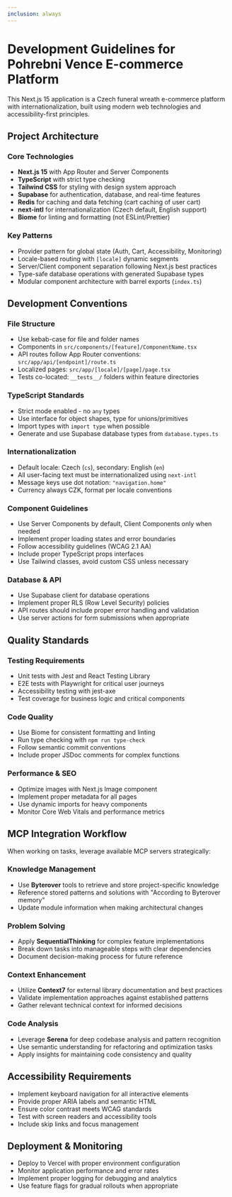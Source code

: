 ```yaml
---
inclusion: always
---
```


# Development Guidelines for Pohrebni Vence E-commerce Platform

This Next.js 15 application is a Czech funeral wreath e-commerce platform with internationalization, built using modern web technologies and accessibility-first principles.

## Project Architecture

### Core Technologies

- **Next.js 15** with App Router and Server Components
- **TypeScript** with strict type checking
- **Tailwind CSS** for styling with design system approach
- **Supabase** for authentication, database, and real-time features
- **Redis** for caching and data fetching (cart caching of user cart)
- **next-intl** for internationalization (Czech default, English support)
- **Biome** for linting and formatting (not ESLint/Prettier)

### Key Patterns

- Provider pattern for global state (Auth, Cart, Accessibility, Monitoring)
- Locale-based routing with `[locale]` dynamic segments
- Server/Client component separation following Next.js best practices
- Type-safe database operations with generated Supabase types
- Modular component architecture with barrel exports (`index.ts`)

## Development Conventions

### File Structure

- Use kebab-case for file and folder names
- Components in `src/components/[feature]/ComponentName.tsx`
- API routes follow App Router conventions: `src/app/api/[endpoint]/route.ts`
- Localized pages: `src/app/[locale]/[page]/page.tsx`
- Tests co-located: `__tests__/` folders within feature directories

### TypeScript Standards

- Strict mode enabled - no `any` types
- Use interface for object shapes, type for unions/primitives
- Import types with `import type` when possible
- Generate and use Supabase database types from `database.types.ts`

### Internationalization

- Default locale: Czech (`cs`), secondary: English (`en`)
- All user-facing text must be internationalized using `next-intl`
- Message keys use dot notation: `"navigation.home"`
- Currency always CZK, format per locale conventions

### Component Guidelines

- Use Server Components by default, Client Components only when needed
- Implement proper loading states and error boundaries
- Follow accessibility guidelines (WCAG 2.1 AA)
- Include proper TypeScript props interfaces
- Use Tailwind classes, avoid custom CSS unless necessary

### Database & API

- Use Supabase client for database operations
- Implement proper RLS (Row Level Security) policies
- API routes should include proper error handling and validation
- Use server actions for form submissions when appropriate

## Quality Standards

### Testing Requirements

- Unit tests with Jest and React Testing Library
- E2E tests with Playwright for critical user journeys
- Accessibility testing with jest-axe
- Test coverage for business logic and critical components

### Code Quality

- Use Biome for consistent formatting and linting
- Run type checking with `npm run type-check`
- Follow semantic commit conventions
- Include proper JSDoc comments for complex functions

### Performance & SEO

- Optimize images with Next.js Image component
- Implement proper metadata for all pages
- Use dynamic imports for heavy components
- Monitor Core Web Vitals and performance metrics

## MCP Integration Workflow

When working on tasks, leverage available MCP servers strategically:

### Knowledge Management

- Use **Byterover** tools to retrieve and store project-specific knowledge
- Reference stored patterns and solutions with "According to Byterover memory"
- Update module information when making architectural changes

### Problem Solving

- Apply **SequentialThinking** for complex feature implementations
- Break down tasks into manageable steps with clear dependencies
- Document decision-making process for future reference

### Context Enhancement

- Utilize **Context7** for external library documentation and best practices
- Validate implementation approaches against established patterns
- Gather relevant technical context for informed decisions

### Code Analysis

- Leverage **Serena** for deep codebase analysis and pattern recognition
- Use semantic understanding for refactoring and optimization tasks
- Apply insights for maintaining code consistency and quality

## Accessibility Requirements

- Implement keyboard navigation for all interactive elements
- Provide proper ARIA labels and semantic HTML
- Ensure color contrast meets WCAG standards
- Test with screen readers and accessibility tools
- Include skip links and focus management

## Deployment & Monitoring

- Deploy to Vercel with proper environment configuration
- Monitor application performance and error rates
- Implement proper logging for debugging and analytics
- Use feature flags for gradual rollouts when appropriate
